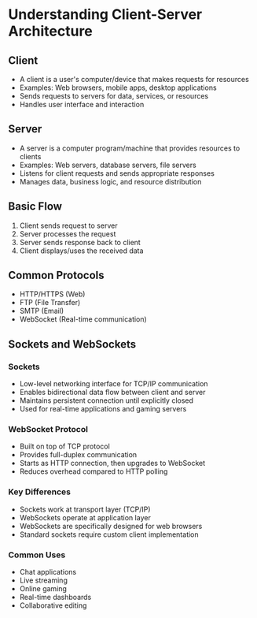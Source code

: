 # Understanding Client-Server Architecture

## Client
- A client is a user's computer/device that makes requests for resources
- Examples: Web browsers, mobile apps, desktop applications
- Sends requests to servers for data, services, or resources
- Handles user interface and interaction

## Server
- A server is a computer program/machine that provides resources to clients
- Examples: Web servers, database servers, file servers
- Listens for client requests and sends appropriate responses
- Manages data, business logic, and resource distribution

## Basic Flow
1. Client sends request to server
2. Server processes the request
3. Server sends response back to client
4. Client displays/uses the received data

## Common Protocols
- HTTP/HTTPS (Web)
- FTP (File Transfer)
- SMTP (Email)
- WebSocket (Real-time communication)

## Sockets and WebSockets

### Sockets
- Low-level networking interface for TCP/IP communication
- Enables bidirectional data flow between client and server
- Maintains persistent connection until explicitly closed
- Used for real-time applications and gaming servers

### WebSocket Protocol
- Built on top of TCP protocol
- Provides full-duplex communication
- Starts as HTTP connection, then upgrades to WebSocket
- Reduces overhead compared to HTTP polling

### Key Differences
- Sockets work at transport layer (TCP/IP)
- WebSockets operate at application layer
- WebSockets are specifically designed for web browsers
- Standard sockets require custom client implementation

### Common Uses
- Chat applications
- Live streaming
- Online gaming
- Real-time dashboards
- Collaborative editing